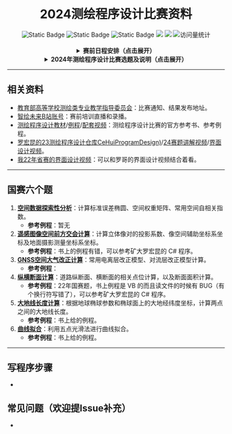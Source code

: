 <div align="center">
    <a name="Top"></a>
	<h1>2024测绘程序设计比赛资料</h1>
</div>
<div align="center">
    <img alt="Static Badge" src="https://img.shields.io/badge/QQ-1482275402-red">
    <img alt="Static Badge" src="https://img.shields.io/badge/%E5%BE%AE%E4%BF%A1-lizhengxiao99-green">
    <img alt="Static Badge" src="https://img.shields.io/badge/Email-dauger%40126.com-brown">
    <a href="https://blog.csdn.net/daoge2666/"><img src="https://img.shields.io/badge/CSDN-论坛-c32136" /></a>
    <a href="https://www.zhihu.com/people/dao-ge-92-60/"><img src="https://img.shields.io/badge/Zhihu-知乎-blue" /></a>
    <img src="https://komarev.com/ghpvc/?username=LiZhengXiao99&label=Views&color=0e75b6&style=flat" alt="访问量统计" />
</div>
<div align="center">
    <a name="Top"></a>
    <br/>
   	<details>
        <summary><strong>赛前日程安排（点击展开）</strong></summary>
		<p>
            <img src="https://pic-bed-1316053657.cos.ap-nanjing.myqcloud.com/img/%E8%B5%9B%E5%89%8D%E6%97%A5%E7%A8%8B%E5%AE%89%E6%8E%92.png" alt="赛前日程安排" style="zoom:33%;" />
        </p>
    </details>
    <details>
        <summary><strong>2024年测绘程序设计比赛选题及说明（点击展开）</strong></summary>
		<p>
            <img src="https://pic-bed-1316053657.cos.ap-nanjing.myqcloud.com/img/2024%E5%B9%B4%E7%A8%8B%E5%BA%8F%E8%AE%BE%E8%AE%A1%E6%AF%94%E8%B5%9B%E9%80%89%E9%A2%98%E5%8F%8A%E8%AF%B4%E6%98%8E.png" alt="2024年程序设计比赛选题及说明" style="zoom:33%;" />
        </p>
    </details>
</div>




---

## 相关资料

* [教育部高等学校测绘类专业教学指导委员会](https://smt.whu.edu.cn/sshd/dxscxcyznds.htm)：比赛通知、结果发布地址。
* [智绘未来B站账号](https://space.bilibili.com/1965733536)：赛前培训直播和录播。
* [测绘程序设计教材](https://pan.baidu.com/s/1zHryU_X0CNb2JY0wjCn9fA?pwd=aust)/[例程](https://github.com/ybli/bookcode)/[配套视频](https://www.bilibili.com/video/BV1Gh411e7ow)：测绘程序设计比赛的官方参考书、参考例程。
* [罗宏昆的23测绘程序设计仓库CeHuiProgramDesign)](https://github.com/luohongk/CeHuiProgramDesign)/[24赛题讲解视频](https://www.bilibili.com/video/BV1VM4m1R7xY/?spm_id_from=333.999.0.0)/[界面设计视频](https://www.bilibili.com/video/BV19x4y127MV/?spm_id_from=333.999.0.0)。
* [我22年省赛的界面设计视频](https://pan.baidu.com/s/1XN0B3IF7GJFRDMTwnh73ew?pwd=aust)：可以和罗哥的界面设计视频结合着看。

---

## 国赛六个题

1. [**空间数据探索性分析**](01-空间数据探索性分析)：计算标准误差椭圆、空间权重矩阵、常用空间自相关指数。
   * **参考例程**：暂无
2. [**遥感图像空间前方交会计算**](02-遥感图像空间前方交会计算)：计算立体像对的投影系数、像空间辅助坐标系坐标及地面摄影测量坐标系坐标。
   * **参考例程**：书上的例程有错，可以参考矿大罗宏昆的 C# 程序。
3. [**GNSS空间大气改正计算**](03-GNSS空间大气改正计算)：常用电离层改正模型、对流层改正模型计算。
   * **参考例程**：
4. [**纵横断面计算**](04-纵横断面计算)：道路纵断面、横断面的相关点位计算，以及断面面积计算。
   * **参考例程**：22年国赛题，书上例程是 VB 的而且读文件的时候有 BUG（有个换行符写错了），可以参考矿大罗宏昆的 C# 程序。
5. [**大地线长度计算**](05-大地线长度计算)：根据地球椭球参数和椭球面上的大地经纬度坐标，计算两点之间的大地线长度。
   * **参考例程**：书上给的例程。
6. [**曲线拟合**](06-曲线拟合)：利用五点光滑法进行曲线拟合。
   * **参考例程**：书上给的例程。

---

## 写程序步骤

* 

## 常见问题（欢迎提Issue补充）

* 
